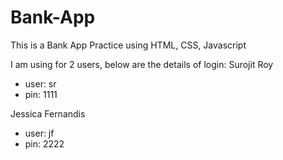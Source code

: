 # Bank-App

This is a Bank App Practice using HTML, CSS, Javascript

I am using for 2 users, below are the details of login:
Surojit Roy
- user: sr
- pin: 1111

Jessica Fernandis
- user: jf
- pin: 2222
